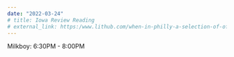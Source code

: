 ```yaml
---
date: "2022-03-24"
# title: Iowa Review Reading
# external_link: https:/www.lithub.com/when-in-philly-a-selection-of-offsite-events-at-this-years-awp/
---
```


Milkboy: 6:30PM - 8:00PM